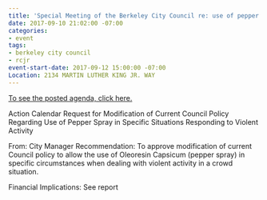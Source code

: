 ```yaml
---
title: 'Special Meeting of the Berkeley City Council re: use of pepper spray'
date: 2017-09-10 21:02:00 -07:00
categories:
- event
tags:
- berkeley city council
- rcjr
event-start-date: 2017-09-12 15:00:00 -07:00
Location: 2134 MARTIN LUTHER KING JR. WAY
---
```


[To see the posted agenda, click here.](https://www.cityofberkeley.info/uploadedFiles/Clerk/City_Council/2017/09_Sep/Documents/2017-09-12%20Special%20Agenda%20Packet.pdf)


Action Calendar 
Request for Modification of Current Council Policy Regarding Use of Pepper Spray in Specific Situations Responding to Violent Activity 

From: City Manager Recommendation: To approve modification of current Council policy to allow the use of Oleoresin Capsicum (pepper spray) in specific circumstances when dealing with violent activity in a crowd situation. 

Financial Implications: See report 
